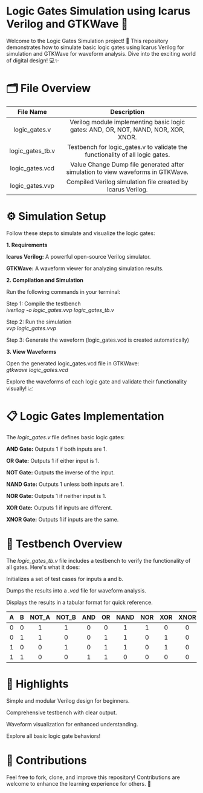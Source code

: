 # Logic Gates Simulation using Icarus Verilog and GTKWave 🚀

Welcome to the Logic Gates Simulation project! 🎉 This repository demonstrates how to simulate basic logic gates using Icarus Verilog for simulation and GTKWave for waveform analysis. Dive into the exciting world of digital design! 💻✨

# 🗂 File Overview

| 	File Name	 | 	Description	 |  
| 	:-----:	 | 	:-----:	 | 	 
| 	logic_gates.v	| 	Verilog module implementing basic logic gates: AND, OR, NOT, NAND, NOR, XOR, XNOR.	|  
| 	logic_gates_tb.v	| 	Testbench for logic_gates.v to validate the functionality of all logic gates.	|  
| 	logic_gates.vcd	| 	Value Change Dump file generated after simulation to view waveforms in GTKWave.	| 
| 	logic_gates.vvp	| 	Compiled Verilog simulation file created by Icarus Verilog.	| 

# ⚙️ Simulation Setup

Follow these steps to simulate and visualize the logic gates:

**1. Requirements**

**Icarus Verilog:** A powerful open-source Verilog simulator.

**GTKWave:** A waveform viewer for analyzing simulation results.

**2. Compilation and Simulation**

Run the following commands in your terminal:

Step 1: Compile the testbench\
  _iverilog -o logic_gates.vvp logic_gates_tb.v_

Step 2: Run the simulation\
  _vvp logic_gates.vvp_

Step 3: Generate the waveform (logic_gates.vcd is created automatically)

**3. View Waveforms**

Open the generated logic_gates.vcd file in GTKWave:\
  _gtkwave logic_gates.vcd_

Explore the waveforms of each logic gate and validate their functionality visually! 📈

# 📋 Logic Gates Implementation

The _logic_gates.v_ file defines basic logic gates:

**AND Gate:** Outputs 1 if both inputs are 1.

**OR Gate:** Outputs 1 if either input is 1.

**NOT Gate:** Outputs the inverse of the input.

**NAND Gate:** Outputs 1 unless both inputs are 1.

**NOR Gate:** Outputs 1 if neither input is 1.

**XOR Gate:** Outputs 1 if inputs are different.

**XNOR Gate:** Outputs 1 if inputs are the same.

# 📜 Testbench Overview

The _logic_gates_tb.v_ file includes a testbench to verify the functionality of all gates. Here's what it does:

Initializes a set of test cases for inputs a and b.

Dumps the results into a _.vcd_ file for waveform analysis.

Displays the results in a tabular format for quick reference.


| 	A	 | 	B	 | 	NOT_A	 | 	NOT_B	 | 	AND	 | 	OR	 | 	NAND	 | 	NOR	 | 	XOR	 | 	XNOR	 | 
| 	:-----:	 | 	:-----:	 | 	:-----:	 | 	:-----:	 | 	:-----:	 | 	:-----:	 | 	:-----:	 | 	:-----:	 | 	:-----:	 | 	:-----:	 | 
| 	0	| 	0	| 	1	 | 	1	| 	0	 | 	0	| 	1	| 	1	 | 	0	|	0	|
| 	0	| 	1	| 	1	 | 	0	| 	0	 | 	1	| 	1	| 	0	 | 	1	| 	0	|
| 	1	| 	0	| 	0	 | 	1	| 	0	 | 	1	| 	1	| 	0	 |  1	|	 0	|
| 	1	| 	1	| 	0	 | 	0	| 	1	 | 	1	| 	0	| 	0	 | 	0	| 	0	|

# 🌟 Highlights

Simple and modular Verilog design for beginners.

Comprehensive testbench with clear output.

Waveform visualization for enhanced understanding.

Explore all basic logic gate behaviors!

# 🤝 Contributions

Feel free to fork, clone, and improve this repository! Contributions are welcome to enhance the learning experience for others. 🚀

